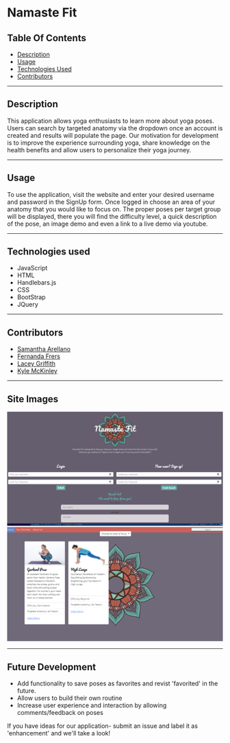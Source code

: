 # Namaste Fit

## Table Of Contents
* [Description](#description)
* [Usage](#usage)
* [Technologies Used](#technologies-used)
* [Contributors](#contributors)
----------------------------
## Description
This application allows yoga enthusiasts to learn more about yoga poses. Users can search by targeted anatomy via the dropdown once an account is created and results will populate the page. Our motivation for development is to improve the experience surrounding yoga, share knowledge on the health benefits and allow users to personalize their yoga journey.

---------------------------
## Usage
To use the application, visit the website and enter your desired username and password in the SignUp form. Once logged in choose an area of your anatomy that you would like to focus on. The proper poses per target group will be displayed, there you will find the difficulty level, a quick description of the pose, an image demo and even a link to a live demo via youtube.

---------------------------
## Technologies used
- JavaScript
- HTML
- Handlebars.js
- CSS
- BootStrap
- JQuery

---------------------------
## Contributors
* [Samantha Arellano](https://github.com/sambollano)
* [Fernanda Frers](https://github.com/balloonicorn92)
* [Lacey Griffith](https://github.com/lacey-griffith)
* [Kyle McKinley](https://github.com/kjmckinley)

---------------------------
## Site Images
![Site Image](public/images/login_page.png)
![Site Image](public/images/search_results.png)

---------------------------
## Future Development
* Add functionality to save poses as favorites and revist 'favorited' in the future.
* Allow users to build their own routine
* Increase user experience and interaction by allowing comments/feedback on poses

If you have ideas for our application- submit an issue and label it as 'enhancement' and we'll take a look!
